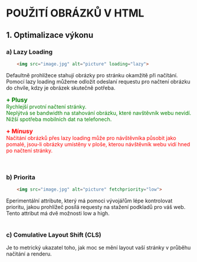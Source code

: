 # POUŽITÍ OBRÁZKŮ V HTML
## 1. Optimalizace výkonu
### **a) Lazy Loading**
```html
	<img src="image.jpg" alt="picture" loading="lazy">
```
Defaultně prohlížece stahují obrázky pro stránku okamžitě při načítání. Pomocí lazy loading můžeme odložit odeslaní requestu pro načtení obrázku do chvíle, kdzy je obrázek skutečně potřeba.<br />

<p style='color:green'>
<b style='font-size: 16px'>+ Plusy</b><br />
	Rychlejší prvotní načtení stránky.<br />
	Neplýtvá se bandwidth na stahování obrázku, které navštěvník webu nevidí.<br />
	Nižší spotřeba mobilních dat na telefonech.
</p>

<p style='color:red'>
<b style='font-size: 16px'>+ Mínusy</b><br />
	Načitání obrázků přes lazy loading může pro návštěvníka působit jako pomalé, jsou-li obrázky umístěny v ploše, kterou návštěvník webu vidí hned po načtení stránky.
</p><br />

### **b) Priorita**
```html
	<img src="image.jpg" alt="picture" fetchpriority="low">
```
Eperimentální attribute, který má pomoci vývojářům lépe kontrolovat prioritu, jakou prohlížeč posílá requesty na stažení podkladů pro váš web. Tento attribut má dvě možnosti low a high.
<br /><br />

### **c) Comulative Layout Shift (CLS)**
Je to metrický ukazatel toho, jak moc se mění layout vaší stránky v průběhu načitání a renderu. 



